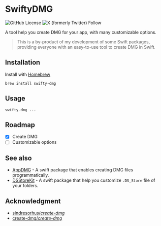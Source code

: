 # SwiftyDMG

![GitHub License](https://img.shields.io/github/license/chocoford/SwiftyDMG) ![X (formerly Twitter) Follow](https://img.shields.io/twitter/follow/dove_zachary?label=Chocoford)

A tool help you create DMG for your app, with many customizable options.

> This is a by-product of my development of some Swift packages, 
> providing everyone with an easy-to-use tool to create DMG in Swift.

## Installation

Install with [Homebrew](https://brew.sh/)

```shell
brew install swifty-dmg
```

## Usage

```shell
swifty-dmg ...
```

## Roadmap

- [x] Create DMG
- [ ] Customizable options

## See also

* [AppDMG](https://github.com/chocoford/AppDMG) - A swift package that enables creating DMG files programmatically.
* [DSStoreKit](https://github.com/chocoford/DSStoreKit) - A swift package that help you customize `.DS_Store` file of your folders.

## Acknowledgment

* [sindresorhus/*create-dmg*](https://github.com/sindresorhus/create-dmg)
* [create-dmg/*create-dmg*](https://github.com/create-dmg/create-dmg)
